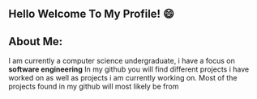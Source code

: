 ## Hello Welcome To My Profile! 😄

## About Me:
I am currently a computer science undergraduate, i have a focus on **software engineering**
In my github you will find different projects i have worked on as well as projects i am currently working on.
Most of the projects found in my github will most likely be from 

<!--
**OwlGifter/OwlGifter** is a ✨ _special_ ✨ repository because its `README.md` (this file) appears on your GitHub profile.

Here are some ideas to get you started:

- 🔭 I’m currently working on ...
- 🌱 I’m currently learning ...
- 👯 I’m looking to collaborate on ...
- 🤔 I’m looking for help with ...
- 💬 Ask me about ...
- 📫 How to reach me: ...
- 😄 Pronouns: ...
- ⚡ Fun fact: ...
-->
